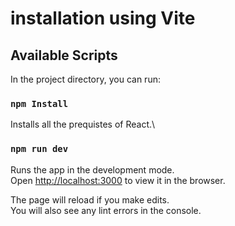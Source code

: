 # installation using Vite

## Available Scripts

In the project directory, you can run:

### `npm Install`

Installs all the prequistes of React.\

### `npm run dev`

Runs the app in the development mode.\
Open [http://localhost:3000](http://localhost:3000) to view it in the browser.

The page will reload if you make edits.\
You will also see any lint errors in the console.
